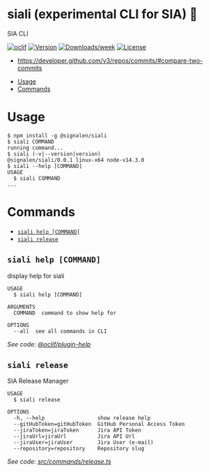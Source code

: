 siali (experimental CLI for SIA) :unicorn:
=====

SIA CLI

[![oclif](https://img.shields.io/badge/cli-oclif-brightgreen.svg)](https://oclif.io)
[![Version](https://img.shields.io/npm/v/siali.svg)](https://npmjs.org/package/siali)
[![Downloads/week](https://img.shields.io/npm/dw/siali.svg)](https://npmjs.org/package/siali)
[![License](https://img.shields.io/npm/l/siali.svg)](https://github.com/jpoppe/siali/blob/master/package.json)

* https://developer.github.com/v3/repos/commits/#compare-two-commits


<!-- toc -->
* [Usage](#usage)
* [Commands](#commands)
<!-- tocstop -->
# Usage
<!-- usage -->
```sh-session
$ npm install -g @signalen/siali
$ siali COMMAND
running command...
$ siali (-v|--version|version)
@signalen/siali/0.0.1 linux-x64 node-v14.3.0
$ siali --help [COMMAND]
USAGE
  $ siali COMMAND
...
```
<!-- usagestop -->
# Commands
<!-- commands -->
* [`siali help [COMMAND]`](#siali-help-command)
* [`siali release`](#siali-release)

## `siali help [COMMAND]`

display help for siali

```
USAGE
  $ siali help [COMMAND]

ARGUMENTS
  COMMAND  command to show help for

OPTIONS
  --all  see all commands in CLI
```

_See code: [@oclif/plugin-help](https://github.com/oclif/plugin-help/blob/v3.0.1/src/commands/help.ts)_

## `siali release`

SIA Release Manager

```
USAGE
  $ siali release

OPTIONS
  -h, --help                 show release help
  --gitHubToken=gitHubToken  GitHub Personal Access Token
  --jiraToken=jiraToken      Jira API Token
  --jiraUrl=jiraUrl          Jira API Url
  --jiraUser=jiraUser        Jira User (e-mail)
  --repository=repository    Repository slug
```

_See code: [src/commands/release.ts](https://github.com/Amsterdam/signalen/blob/v0.0.1/src/commands/release.ts)_
<!-- commandsstop -->
